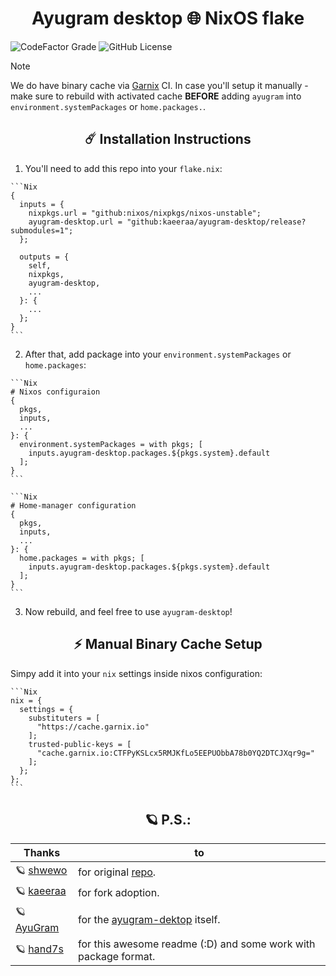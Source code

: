 <h1 align="center">Ayugram desktop 🌐 NixOS flake</h1>

![CodeFactor Grade](https://img.shields.io/codefactor/grade/github/ayugram-port/ayugram-desktop?style=for-the-badge) 
![GitHub License](https://img.shields.io/github/license/kaeeraa/ayugram-port?style=for-the-badge)

> [!NOTE]
> We do have binary cache via [Garnix](https://garnix.io/) CI. In case you'll setup it manually - make sure to
> rebuild with activated cache **BEFORE** adding `ayugram` into `environment.systemPackages` or `home.packages.`.

<h2 align="center">☄️ Installation Instructions</h2>

  1. You'll need to add this repo into your `flake.nix`:

    ```Nix
    {
      inputs = {
        nixpkgs.url = "github:nixos/nixpkgs/nixos-unstable";
        ayugram-desktop.url = "github:kaeeraa/ayugram-desktop/release?submodules=1";
      };

      outputs = {
        self,
        nixpkgs,
        ayugram-desktop,
        ...
      }: {
        ...
      };
    }
    ```

  2. After that, add package into your `environment.systemPackages` or `home.packages`:

    ```Nix
    # Nixos configuraion
    {
      pkgs,
      inputs,
      ...
    }: {
      environment.systemPackages = with pkgs; [
        inputs.ayugram-desktop.packages.${pkgs.system}.default
      ];
    }
    ```

    ```Nix
    # Home-manager configuration
    {
      pkgs,
      inputs,
      ...
    }: {
      home.packages = with pkgs; [
        inputs.ayugram-desktop.packages.${pkgs.system}.default
      ];
    }
    ```

  3. Now rebuild, and feel free to use `ayugram-desktop`!

<h2 align="center"> ⚡ Manual Binary Cache Setup</h2>

Simpy add it into your `nix` settings inside nixos configuration:

    ```Nix
    nix = {
      settings = {
        substituters = [
          "https://cache.garnix.io"
        ];
        trusted-public-keys = [
          "cache.garnix.io:CTFPyKSLcx5RMJKfLo5EEPUObbA78b0YQ2DTCJXqr9g="
        ];
      };
    };
    ```

<h2 align="center"> 🪐 P.S.:</h2>

| Thanks | to |
| - | - |
| 🪐 [shwewo](https://github.com/shwewo)| for original [repo](https://github.com/shwewo/ayugram-desktop).|
| 🪐 [kaeeraa](https://github.com/kaeeraa)| for fork adoption.|
| 🪐 [AyuGram](https://github.com/AyuGram)| for the [ayugram-dektop](https://github.com/AyuGram/AyuGramDesktop) itself.|
| 🪐 [hand7s](https://github.com/s0me1newithhands7)| for this awesome readme (:D) and some work with package format.|
